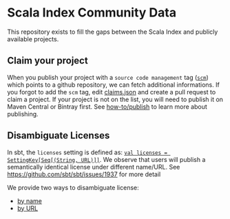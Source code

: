 # Scala Index Community Data

This repository exists to fill the gaps between the Scala Index and publicly available projects.

## Claim your project

When you publish your project with a `source code management` tag ([`scm`](http://maven.apache.org/scm/git.html)) which points to a github repository, we can fetch additional informations. If you forgot to add the `scm` tag, edit [claims.json](claims.json) and create a pull request to claim a project. If your project is not on the list, you will need to publish it on Maven Central or Bintray first. See [how-to/publish](how-to/publish.md) to learn more about publishing.

## Disambiguate Licenses

In sbt, the `licenses` setting is defined as: [`val licenses = SettingKey[Seq[(String, URL)]]`](
https://github.com/sbt/sbt/blob/1.0.x/main/src/main/scala/sbt/Keys.scala#L263). We observe that users will publish a semantically identical license under different name/URL. See https://github.com/sbt/sbt/issues/1937 for more detail

We provide two ways to disambiguate license:

* [by name](licenses/byName.json)
* [by URL](licenses/byURL.json)
